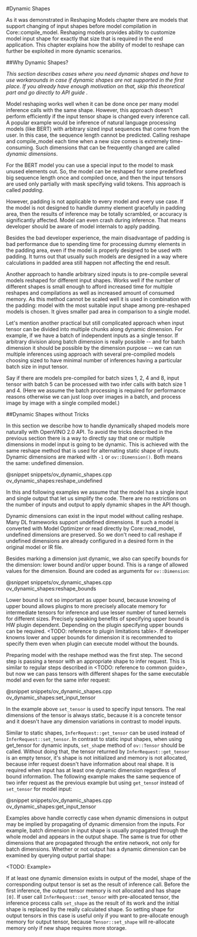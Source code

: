 #Dynamic Shapes

As it was demonstrated in Reshaping Models<LINK> chapter there are models that support changing of input shapes before model compilation in Core::compile_model.
Reshaping models provides ability to customize model input shape for exactly that size that is required in the end application.
This chapter explains how the ability of model to reshape can further be exploited in more dynamic scenarios.

##Why Dynamic Shapes?

*This section describes cases where you need dynamic shapes and have to use workarounds in case if dynamic shapes are not supported in the first place.
If you already have enough motivation on that, skip this theoretical part and go directly to API guide <LINK>.*

Model reshaping works well when it can be done once per many model inference calls with the same shape.
However, this approach doesn't perform efficiently if the input tensor shape is changed every inference call.
A popular example would be inference of natural language processing models (like BERT) with arbitrary sized input sequences that come from the user.
In this case, the sequence length cannot be predicted.
Calling reshape and compile_model each time when a new size comes is extremely time-consuming.
Such dimensions that can be frequently changed are called *dynamic dimensions*.

For the BERT model you can use a special input to the model to mask unused elements out.
So, the model can be reshaped for some predefined big sequence length once and compiled once, and then the input tensors are used only partially with mask specifying valid tokens.
This approach is called *padding*.

However, padding is not applicable to every model and every use case.
If the model is not designed to handle dummy element gracefully in padding area,
then the results of inference may be totally scrambled,
or accuracy is significantly affected.
Model can even crash during inference.
That means developer should be aware of model internals to apply padding.

Besides the bad developer experience,
the main disadvantage of padding is bad performance due to spending time for processing dummy elements in the padding area,
even if the model is properly designed to be used with padding.
It turns out that usually such models are designed in a way where calculations in padded area still happen not affecting the end result.

Another approach to handle arbitrary sized inputs is to pre-compile several models reshaped for different input shapes.
Works well if the number of different shapes is small enough to afford increased time for multiple reshapes and compilations
as well as increased amount of consumed memory.
As this method cannot be scaled well it is used in combination with the padding:
model with the most suitable input shape among pre-reshaped models is chosen.
It gives smaller pad area in comparison to a single model.

Let's mention another practical but still complicated approach when input tensor can be divided into multiple chunks along dynamic dimension.
For example, if we have a batch of independent inputs as a single tensor.
If arbitrary division along batch dimension is really possible -- and for batch dimension it should be possible by the dimension purpose --
we can run multiple inferences using approach with several pre-compiled models choosing sized to have minimal number of inferences
having a particular batch size in input tensor.

Say if there are models pre-compiled for batch sizes 1, 2, 4 and 8,
input tensor with batch 5 can be processed with two infer calls with batch size 1 and 4.
(Here we assume the batch processing is required for performance reasons otherwise we can just loop over images in a batch,
and process image by image with a single compiled model.)

##Dynamic Shapes without Tricks

In this section we describe how to handle dynamically shaped models more naturally with OpenVINO 2.0 API.
To avoid the tricks described in the previous section there is a way to directly say that one or multiple dimensions in model input is going to be dynamic.
This is achieved with the same reshape method that is used for alternating static shape of inputs.
Dynamic dimensions are marked with `-1` or `ov::Dimension()`.
Both means the same: undefined dimension.

@snippet snippets/ov_dynamic_shapes.cpp ov_dynamic_shapes:reshape_undefined

In this and following examples we assume that the model has a single input and single output that let us simplify the code.
There are no restrictions on the number of inputs and output to apply dynamic shapes in the API though.

Dynamic dimensions can exist in the input model without calling reshape.
Many DL frameworks support undefined dimensions.
If such a model is converted with Model Optimizer or read directly by Core::read_model, undefined dimensions are preserved.
So we don't need to call reshape if undefined dimensions are already configured in a desired form in the original model or IR file.

Besides marking a dimension just dynamic, we also can specify bounds for the dimension: lower bound and/or upper bound.
This is a range of allowed values for the dimension.
Bound are coded as arguments for `ov::Dimension`:

@snippet snippets/ov_dynamic_shapes.cpp ov_dynamic_shapes:reshape_bounds

Lower bound is not so important as upper bound, because knowing of upper bound allows plugins to more precisely allocate memory for intermediate tensors for inference and use lesser number of tuned kernels for different sizes.
Precisely speaking benefits of specifying upper bound is HW plugin dependent.
Depending on the plugin specifying upper bounds can be required.
<TODO: reference to plugin limitations table>.
If developer knowns lower and upper bounds for dimension it is recommended to specify them even when plugin can execute model without the bounds.

Preparing model with the reshape method was the first step.
The second step is passing a tensor with an appropriate shape to infer request.
This is similar to regular steps described in <TODO: reference to common guide>, but now we can pass tensors with different shapes for the same executable model and even for the same infer request:

@snippet snippets/ov_dynamic_shapes.cpp ov_dynamic_shapes:set_input_tensor

In the example above `set_tensor` is used to specify input tensors.
The real dimensions of the tensor is always static, because it is a concrete tensor and it doesn't have any dimension variations in contrast to model inputs.

Similar to static shapes, `InferRequest::get_tensor` can be used instead of `InferRequest::set_tensor`.
In contrast to static input shapes, when using get_tensor for dynamic inputs, `set_sha`pe method of `ov::Tensor` should be called.
Without doing that, the tensor returned by `InferRequest::get_tensor` is an empty tensor, it's shape is not initialized and memory is not allocated, because infer request doesn't have information about real shape.
It is required when input has at least one dynamic dimension regardless of bound information.
The following example makes the same sequence of two infer request as the previous example but using `get_tenso`r instead of `set_tensor` for model input:

@snippet snippets/ov_dynamic_shapes.cpp ov_dynamic_shapes:get_input_tensor

Examples above handle correctly case when dynamic dimensions in output may be implied by propagating of dynamic dimension from the inputs.
For example, batch dimension in input shape is usually propagated through the whole model and appears in the output shape.
The same is true for other dimensions that are propagated through the entire network, not only for batch dimensions.
Whether or not output has a dynamic dimension can be examined by querying output partial shape:

<TODO: Example>

If at least one dynamic dimension exists in output of the model, shape of the corresponding output tensor is set as the result of inference call.
Before the first inference, the output tensor memory is not allocated and has shape `[0]`.
If user call `InferRequest::set_tensor` with pre-allocated tensor, the inference process calls `set_shape` as the result of its work and the initial shape is replaced by the really calculated shape.
So setting shape for output tensors in this case is useful only if you want to pre-allocate enough memory for output tensor, because `Tensor::set_shape` will re-allocate memory only if new shape requires more storage.
